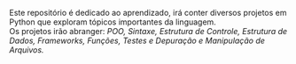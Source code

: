 Este repositório é dedicado ao aprendizado, irá conter diversos projetos em Python que exploram tópicos importantes da linguagem.
<br />
Os projetos irão abranger: *POO, Sintaxe, Estrutura de Controle, Estrutura de Dados, Frameworks, Funções, Testes e Depuração e Manipulação de Arquivos.*
